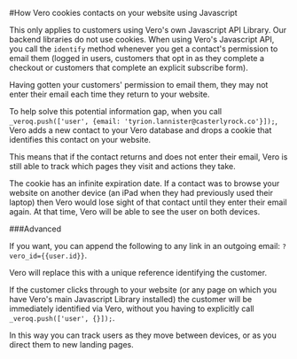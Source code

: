 #How Vero cookies contacts on your website using Javascript

This only applies to customers using Vero's own Javascript API Library. Our backend libraries do not use cookies.
When using Vero's Javascript API, you call the `identify` method whenever you get a contact's permission to email them (logged in users, customers that opt in as they complete a checkout or customers that complete an explicit subscribe form).

Having gotten your customers' permission to email them, they may not enter their email each time they return to your website.

To help solve this potential information gap, when you call `_veroq.push(['user', {email: 'tyrion.lannister@casterlyrock.co'}]);`, Vero adds a new contact to your Vero database and drops a cookie that identifies this contact on your website.

This means that if the contact returns and does not enter their email, Vero is still able to track which pages they visit and actions they take.

The cookie has an infinite expiration date. If a contact was to browse your website on another device (an iPad when they had previously used their laptop) then Vero would lose sight of that contact until they enter their email again. At that time, Vero will be able to see the user on both devices.

###Advanced

If you want, you can append the following to any link in an outgoing email: `?vero_id={{user.id}}`.

Vero will replace this with a unique reference identifying the customer.

If the customer clicks through to your website (or any page on which you have Vero's main Javascript Library installed) the customer will be immediately identified via Vero, without you having to explicitly call `_veroq.push(['user', {}]);`.

In this way you can track users as they move between devices, or as you direct them to new landing pages.